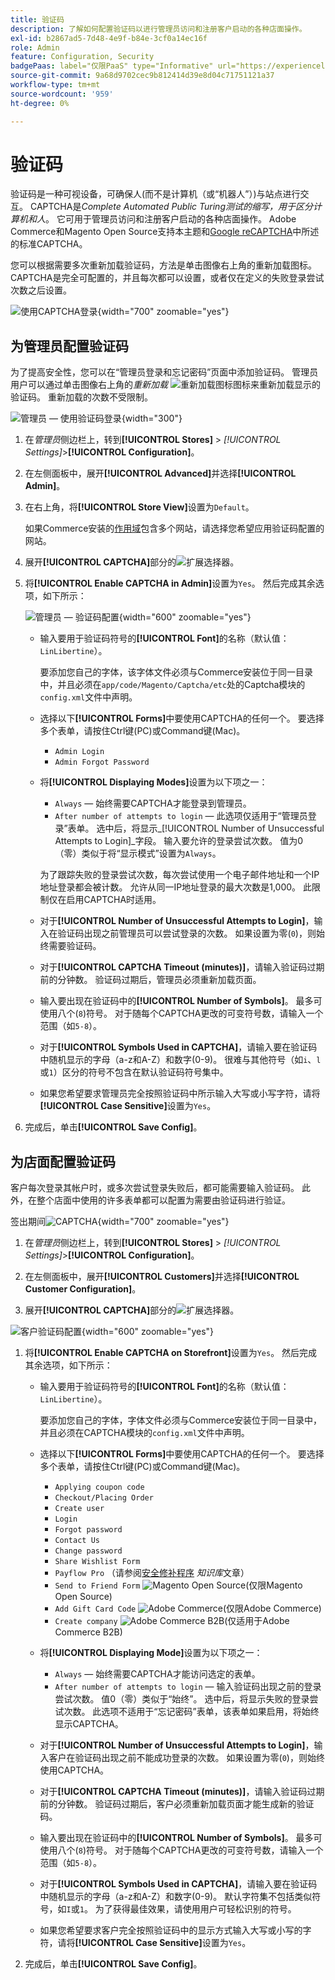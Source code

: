 ```yaml
---
title: 验证码
description: 了解如何配置验证码以进行管理员访问和注册客户启动的各种店面操作。
exl-id: b2867ad5-7d48-4e9f-b84e-3cf0a14ec16f
role: Admin
feature: Configuration, Security
badgePaas: label="仅限PaaS" type="Informative" url="https://experienceleague.adobe.com/en/docs/commerce/user-guides/product-solutions" tooltip="仅适用于云项目(Adobe管理的PaaS基础架构)和内部部署项目上的Adobe Commerce 。"
source-git-commit: 9a68d9702cec9b812414d39e8d04c71751121a37
workflow-type: tm+mt
source-wordcount: '959'
ht-degree: 0%

---
```


# 验证码

验证码是一种可视设备，可确保人(而不是计算机（或“机器人”）)与站点进行交互。 CAPTCHA是&#x200B;_Complete Automated Public Turing测试的缩写，用于区分计算机和人_。 它可用于管理员访问和注册客户启动的各种店面操作。 Adobe Commerce和Magento Open Source支持本主题和[Google reCAPTCHA](security-google-recaptcha.md)中所述的标准CAPTCHA。

您可以根据需要多次重新加载验证码，方法是单击图像右上角的重新加载图标。 CAPTCHA是完全可配置的，并且每次都可以设置，或者仅在定义的失败登录尝试次数之后设置。

![使用CAPTCHA登录](./assets/customer-account-login-captcha.png){width="700" zoomable="yes"}

## 为管理员配置验证码

为了提高安全性，您可以在“管理员登录和忘记密码”页面中添加验证码。 管理员用户可以通过单击图像右上角的&#x200B;_重新加载_ ![重新加载图标](./assets/CAPTCHA-icon-reload.png)图标来重新加载显示的验证码。 重新加载的次数不受限制。

![管理员 — 使用验证码登录](./assets/security-captcha-admin.png){width="300"}

1. 在&#x200B;_管理员_&#x200B;侧边栏上，转到&#x200B;**[!UICONTROL Stores]** > _[!UICONTROL Settings]_>**[!UICONTROL Configuration]**。

1. 在左侧面板中，展开&#x200B;**[!UICONTROL Advanced]**&#x200B;并选择&#x200B;**[!UICONTROL Admin]**。

1. 在右上角，将&#x200B;**[!UICONTROL Store View]**&#x200B;设置为`Default`。

   如果Commerce安装的[作用域](../getting-started/websites-stores-views.md#scope-settings)包含多个网站，请选择您希望应用验证码配置的网站。

1. 展开&#x200B;**[!UICONTROL CAPTCHA]**&#x200B;部分的![扩展选择器](../assets/icon-display-expand.png)。

1. 将&#x200B;**[!UICONTROL Enable CAPTCHA in Admin]**&#x200B;设置为`Yes`。 然后完成其余选项，如下所示：

   ![管理员 — 验证码配置](../configuration-reference/advanced/assets/admin-captcha.png){width="600" zoomable="yes"}

   - 输入要用于验证码符号的&#x200B;**[!UICONTROL Font]**&#x200B;的名称（默认值： `LinLibertine`）。

     要添加您自己的字体，该字体文件必须与Commerce安装位于同一目录中，并且必须在`app/code/Magento/Captcha/etc`处的Captcha模块的`config.xml`文件中声明。

   - 选择以下&#x200B;**[!UICONTROL Forms]**&#x200B;中要使用CAPTCHA的任何一个。 要选择多个表单，请按住Ctrl键(PC)或Command键(Mac)。

      - `Admin Login`
      - `Admin Forgot Password`

   - 将&#x200B;**[!UICONTROL Displaying Modes]**&#x200B;设置为以下项之一：

      - `Always` — 始终需要CAPTCHA才能登录到管理员。
      - `After number of attempts to login` — 此选项仅适用于“管理员登录”表单。 选中后，将显示&#x200B;_[!UICONTROL Number of Unsuccessful Attempts to Login]_字段。 输入要允许的登录尝试次数。 值为0 （零）类似于将“显示模式”设置为`Always`。

     为了跟踪失败的登录尝试次数，每次尝试使用一个电子邮件地址和一个IP地址登录都会被计数。 允许从同一IP地址登录的最大次数是1,000。 此限制仅在启用CAPTCHA时适用。

   - 对于&#x200B;**[!UICONTROL Number of Unsuccessful Attempts to Login]**，输入在验证码出现之前管理员可以尝试登录的次数。 如果设置为零(`0`)，则始终需要验证码。

   - 对于&#x200B;**[!UICONTROL CAPTCHA Timeout (minutes)]**，请输入验证码过期前的分钟数。 验证码过期后，管理员必须重新加载页面。

   - 输入要出现在验证码中的&#x200B;**[!UICONTROL Number of Symbols]**。 最多可使用八个(`8`)符号。 对于随每个CAPTCHA更改的可变符号数，请输入一个范围（如`5-8`）。

   - 对于&#x200B;**[!UICONTROL Symbols Used in CAPTCHA]**，请输入要在验证码中随机显示的字母（a-z和A-Z）和数字(0-9)。 很难与其他符号（如`i`、`l`或`1`）区分的符号不包含在默认验证码符号集中。

   - 如果您希望要求管理员完全按照验证码中所示输入大写或小写字符，请将&#x200B;**[!UICONTROL Case Sensitive]**&#x200B;设置为`Yes`。

1. 完成后，单击&#x200B;**[!UICONTROL Save Config]**。

## 为店面配置验证码

客户每次登录其帐户时，或多次尝试登录失败后，都可能需要输入验证码。 此外，在整个店面中使用的许多表单都可以配置为需要由验证码进行验证。

签出期间![CAPTCHA](./assets/storefront-checkout-payment-captcha.png){width="700" zoomable="yes"}

1. 在&#x200B;_管理员_&#x200B;侧边栏上，转到&#x200B;**[!UICONTROL Stores]** > _[!UICONTROL Settings]_>**[!UICONTROL Configuration]**。

1. 在左侧面板中，展开&#x200B;**[!UICONTROL Customers]**&#x200B;并选择&#x200B;**[!UICONTROL Customer Configuration]**。

1. 展开&#x200B;**[!UICONTROL CAPTCHA]**&#x200B;部分的![扩展选择器](../assets/icon-display-expand.png)。

![客户验证码配置](../configuration-reference/customers/assets/customer-configuration-captcha.png){width="600" zoomable="yes"}

1. 将&#x200B;**[!UICONTROL Enable CAPTCHA on Storefront]**&#x200B;设置为`Yes`。 然后完成其余选项，如下所示：

   - 输入要用于验证码符号的&#x200B;**[!UICONTROL Font]**&#x200B;的名称（默认值： `LinLibertine`）。

     要添加您自己的字体，字体文件必须与Commerce安装位于同一目录中，并且必须在CAPTCHA模块的`config.xml`文件中声明。

   - 选择以下&#x200B;**[!UICONTROL Forms]**&#x200B;中要使用CAPTCHA的任何一个。 要选择多个表单，请按住Ctrl键(PC)或Command键(Mac)。

      - `Applying coupon code`
      - `Checkout/Placing Order`
      - `Create user`
      - `Login`
      - `Forgot password`
      - `Contact Us`
      - `Change password`
      - `Share Wishlist Form`
      - `Payflow Pro` （请参阅[安全修补程序](https://experienceleague.adobe.com/docs/commerce-knowledge-base/kb/troubleshooting/payments/paypal-payflow-pro-active-carding-activity.html) _知识库_&#x200B;文章）
      - `Send to Friend Form` ![Magento Open Source](../assets/open-source.svg)(仅限Magento Open Source)
      - `Add Gift Card Code` ![Adobe Commerce](../assets/adobe-logo.svg)(仅限Adobe Commerce)
      - `Create company` ![Adobe Commerce B2B](../assets/b2b.svg)(仅适用于Adobe Commerce B2B)

   - 将&#x200B;**[!UICONTROL Displaying Mode]**&#x200B;设置为以下项之一：

      - `Always` — 始终需要CAPTCHA才能访问选定的表单。
      - `After number of attempts to login` — 输入验证码出现之前的登录尝试次数。 值0（零）类似于“始终”。 选中后，将显示失败的登录尝试次数。 此选项不适用于“忘记密码”表单，该表单如果启用，将始终显示CAPTCHA。

   - 对于&#x200B;**[!UICONTROL Number of Unsuccessful Attempts to Login]**，输入客户在验证码出现之前不能成功登录的次数。 如果设置为零(`0`)，则始终使用CAPTCHA。

   - 对于&#x200B;**[!UICONTROL CAPTCHA Timeout (minutes)]**，请输入验证码过期前的分钟数。 验证码过期后，客户必须重新加载页面才能生成新的验证码。

   - 输入要出现在验证码中的&#x200B;**[!UICONTROL Number of Symbols]**。 最多可使用八个(`8`)符号。 对于随每个CAPTCHA更改的可变符号数，请输入一个范围（如`5-8`）。

   - 对于&#x200B;**[!UICONTROL Symbols Used in CAPTCHA]**，请输入要在验证码中随机显示的字母（a-z和A-Z）和数字(0-9)。 默认字符集不包括类似符号，如`I`或`1`。 为了获得最佳效果，请使用用户可轻松识别的符号。

   - 如果您希望要求客户完全按照验证码中的显示方式输入大写或小写的字符，请将&#x200B;**[!UICONTROL Case Sensitive]**&#x200B;设置为`Yes`。

1. 完成后，单击&#x200B;**[!UICONTROL Save Config]**。
